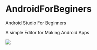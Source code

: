 AndroidForBeginers
==================

Android Studio For Beginners

A simple Editor for Making Android Apps

<img src="http://yardimli.github.io/cordovaeditor.png">
